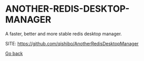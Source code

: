# ANOTHER-REDIS-DESKTOP-MANAGER
 
 A faster, better and more stable redis desktop manager.
 
 SITE: https://github.com/qishibo/AnotherRedisDesktopManager

 [Go back](./)
